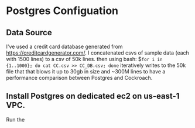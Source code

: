 #  Postgres Configuation

## Data Source 
I've used a credit card database generated from <https://creditcardgenerator.com/>. I concatenated csvs of sample data (each with 1500 lines)
to a csv of 50k lines. then using bash: $`for i in {1..1000}; do cat CC.csv >> CC_DB.csv; done` iteratively writes to the 50k file that that blows it up to 30gb in size and ~300M lines to have a performance comparison between Postgres and Cockroach. 

## Install Postgres on dedicated ec2 on us-east-1 VPC. 
Run the 